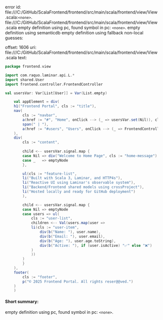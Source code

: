 error id: file:///C:/GitHub/ScalaFrontend/frontend/src/main/scala/frontend/view/View.scala:`<none>`.
file:///C:/GitHub/ScalaFrontend/frontend/src/main/scala/frontend/view/View.scala
empty definition using pc, found symbol in pc: `<none>`.
empty definition using semanticdb
empty definition using fallback
non-local guesses:

offset: 1606
uri: file:///C:/GitHub/ScalaFrontend/frontend/src/main/scala/frontend/view/View.scala
text:
```scala
package frontend.view

import com.raquo.laminar.api.L.*
import shared.User
import frontend.controller.FrontendController

val usersVar: Var[List[User]] = Var(List.empty)

    val appElement = div(
    h1("Frontend Portal", cls := "title"),
    nav(
        cls := "navbar",
        a(href := "#", "Home", onClick --> (_ => usersVar.set(Nil)), cls := "nav-link"),
        span(" | "),
        a(href := "#users", "Users", onClick --> (_ => FrontendController.fetchUsers(usersVar)), cls := "nav-link")
    ),
    div(
        cls := "content",
        
        child <-- usersVar.signal.map {
        case Nil => div("Welcome to Home Page", cls := "home-message")
        case _   => emptyNode
        },

        ul(cls := "feature-list",
        li("Built with Scala 3, Laminar, and HTTP4s"),
        li("Reactive UI using Laminar's observable system"),
        li("Backend/Frontend shared models using crossProject"),
        li("Hosted locally and ready for GitHub deployment")
        ),

        child <-- usersVar.signal.map {
        case Nil => emptyNode
        case users => ul(
            cls := "user-list",
            children <-- Val(users.map(user =>
            li(cls := "user-item",
                div(b("Name: "), user.name),
                div(b("Email: "), user.email),
                div(b("Age: "), user.age.toString),
                div(b("Active: "), if (user.isActive) "✅" else "❌")
            )
            ))
        )
        }
    ),
    footer(
        cls := "footer",
        p("© 2025 Frontend Portal. All rights reser@@ved.")
    )
    )

```


#### Short summary: 

empty definition using pc, found symbol in pc: `<none>`.